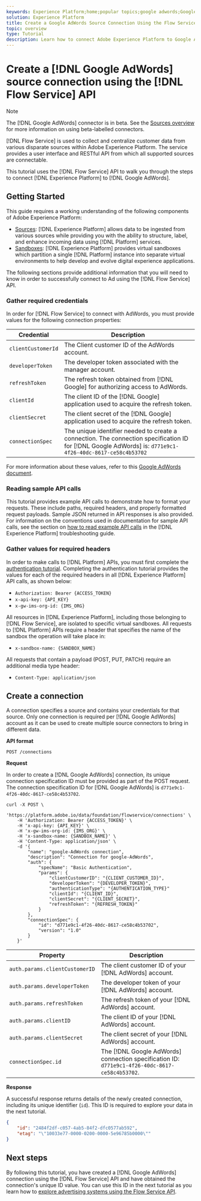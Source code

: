 ```yaml
---
keywords: Experience Platform;home;popular topics;google adwords;Google AdWords;adwords
solution: Experience Platform
title: Create a Google AdWords Source Connection Using the Flow Service API
topic: overview
type: Tutorial
description: Learn how to connect Adobe Experience Platform to Google AdWords using the Flow Service API.
---
```


# Create a [!DNL Google AdWords] source connection using the [!DNL Flow Service] API

>[!NOTE]
>
>The [!DNL Google AdWords] connector is in beta. See the [Sources overview](../../../../home.md#terms-and-conditions) for more information on using beta-labelled connectors.

[!DNL Flow Service] is used to collect and centralize customer data from various disparate sources within Adobe Experience Platform. The service provides a user interface and RESTful API from which all supported sources are connectable.

This tutorial uses the [!DNL Flow Service] API to walk you through the steps to connect [!DNL Experience Platform] to [!DNL Google AdWords].

## Getting Started

This guide requires a working understanding of the following components of Adobe Experience Platform:

* [Sources](../../../../home.md): [!DNL Experience Platform] allows data to be ingested from various sources while providing you with the ability to structure, label, and enhance incoming data using [!DNL Platform] services.
* [Sandboxes](../../../../../sandboxes/home.md): [!DNL Experience Platform] provides virtual sandboxes which partition a single [!DNL Platform] instance into separate virtual environments to help develop and evolve digital experience applications.

The following sections provide additional information that you will need to know in order to successfully connect to Ad using the [!DNL Flow Service] API.

### Gather required credentials

In order for [!DNL Flow Service] to connect with AdWords, you must provide values for the following connection properties:

| **Credential** | **Description** |
| -------------- | --------------- |
| `clientCustomerId` | The Client customer ID of the AdWords account. |
| `developerToken` | The developer token associated with the manager account. |
| `refreshToken` | The refresh token obtained from [!DNL Google] for authorizing access to AdWords. |
| `clientId` | The client ID of the [!DNL Google] application used to acquire the refresh token. |
| `clientSecret` | The client secret of the [!DNL Google] application used to acquire the refresh token. |
| `connectionSpec` | The unique identifier needed to create a connection. The connection specification ID for [!DNL Google AdWords] is: `d771e9c1-4f26-40dc-8617-ce58c4b53702` |

For more information about these values, refer to this [Google AdWords document](https://developers.google.com/adwords/api/docs/guides/authentication).

### Reading sample API calls

This tutorial provides example API calls to demonstrate how to format your requests. These include paths, required headers, and properly formatted request payloads. Sample JSON returned in API responses is also provided. For information on the conventions used in documentation for sample API calls, see the section on [how to read example API calls](../../../../../landing/troubleshooting.md#how-do-i-format-an-api-request) in the [!DNL Experience Platform] troubleshooting guide.

### Gather values for required headers

In order to make calls to [!DNL Platform] APIs, you must first complete the [authentication tutorial](https://www.adobe.com/go/platform-api-authentication-en). Completing the authentication tutorial provides the values for each of the required headers in all [!DNL Experience Platform] API calls, as shown below:

* `Authorization: Bearer {ACCESS_TOKEN}`
* `x-api-key: {API_KEY}`
* `x-gw-ims-org-id: {IMS_ORG}`

All resources in [!DNL Experience Platform], including those belonging to [!DNL Flow Service], are isolated to specific virtual sandboxes. All requests to [!DNL Platform] APIs require a header that specifies the name of the sandbox the operation will take place in:

* `x-sandbox-name: {SANDBOX_NAME}`

All requests that contain a payload (POST, PUT, PATCH) require an additional media type header:

* `Content-Type: application/json`

## Create a connection

A connection specifies a source and contains your credentials for that source. Only one connection is required per [!DNL Google AdWords] account as it can be used to create multiple source connectors to bring in different data.

**API format**

```https
POST /connections
```

**Request**

In order to create a [!DNL Google AdWords] connection, its unique connection specification ID must be provided as part of the POST request. The connection specification ID for [!DNL Google AdWords]  is `d771e9c1-4f26-40dc-8617-ce58c4b53702`.

```shell
curl -X POST \
    'https://platform.adobe.io/data/foundation/flowservice/connections' \
    -H 'Authorization: Bearer {ACCESS_TOKEN}' \
    -H 'x-api-key: {API_KEY}' \
    -H 'x-gw-ims-org-id: {IMS_ORG}' \
    -H 'x-sandbox-name: {SANDBOX_NAME}' \
    -H 'Content-Type: application/json' \
    -d '{
        "name": "google-AdWords connection",
        "description": "Connection for google-AdWords",
        "auth": {
            "specName": "Basic Authentication",
            "params": {
                "clientCustomerID": "{CLIENT_CUSTOMER_ID}",
                "developerToken": "{DEVELOPER_TOKEN}",
                "authenticationType": "{AUTHENTICATION_TYPE}"
                "clientId": "{CLIENT_ID}",
                "clientSecret": "{CLIENT_SECRET}",
                "refreshToken": "{REFRESH_TOKEN}"
            }
        },
        "connectionSpec": {
            "id": "d771e9c1-4f26-40dc-8617-ce58c4b53702",
            "version": "1.0"
        }
    }'
```

| Property | Description |
| --------- | ----------- |
| `auth.params.clientCustomerID` | The client customer ID of your [!DNL AdWords] account. |
| `auth.params.developerToken` | The developer token of your [!DNL AdWords] account. |
| `auth.params.refreshToken` | The refresh token of your [!DNL AdWords] account. |
| `auth.params.clientID` | The client ID of your [!DNL AdWords] account. |
| `auth.params.clientSecret` | The client secret of your [!DNL AdWords] account. |
| `connectionSpec.id` | The [!DNL Google AdWords] connection specification ID: `d771e9c1-4f26-40dc-8617-ce58c4b53702`. |

**Response**

A successful response returns details of the newly created connection, including its unique identifier (`id`). This ID is required to explore your data in the next tutorial.

```json
{
    "id": "2484f2df-c057-4ab5-84f2-dfc0577ab592",
    "etag": "\"10033e77-0000-0200-0000-5e96785b0000\""
}
```

## Next steps

By following this tutorial, you have created a [!DNL Google AdWords] connection using the [!DNL Flow Service] API and have obtained the connection's unique ID value. You can use this ID in the next tutorial as you learn how to [explore advertising systems using the Flow Service API](../../explore/advertising.md).
